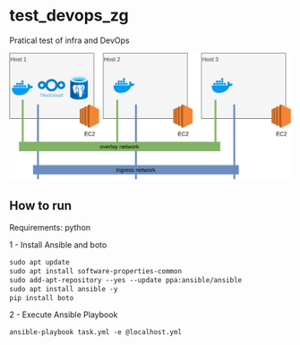 # test_devops_zg
Pratical test of infra and DevOps

![alt text](doc/zg_arch.png "Archtecture")


## How to run
Requirements:
python


1 - Install Ansible and boto

```
sudo apt update
sudo apt install software-properties-common
sudo add-apt-repository --yes --update ppa:ansible/ansible
sudo apt install ansible -y
pip install boto
```

2 - Execute Ansible Playbook

```
ansible-playbook task.yml -e @localhost.yml
```